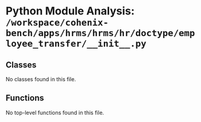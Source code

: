 # Python Module Analysis: `/workspace/cohenix-bench/apps/hrms/hrms/hr/doctype/employee_transfer/__init__.py`

## Classes

No classes found in this file.


## Functions

No top-level functions found in this file.
